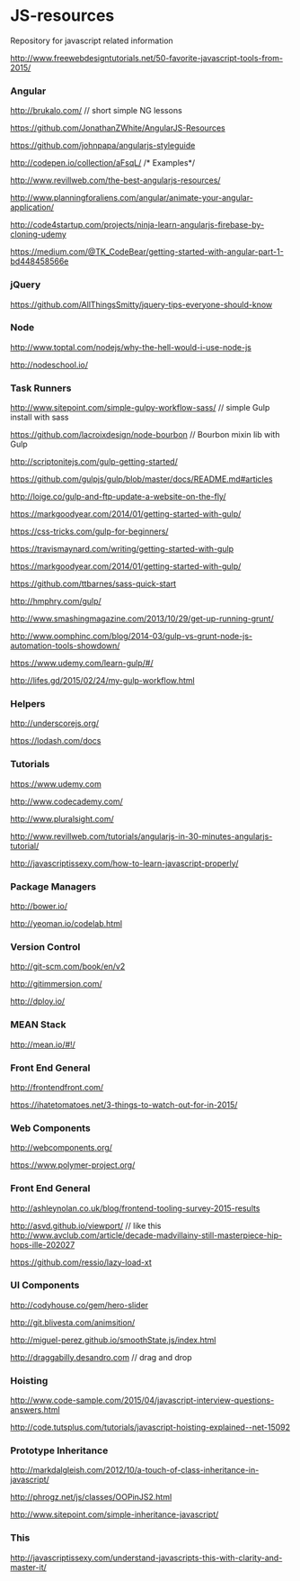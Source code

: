 JS-resources
============

Repository for javascript related information

http://www.freewebdesigntutorials.net/50-favorite-javascript-tools-from-2015/

<h3>Angular</h3>

http://brukalo.com/  // short simple NG lessons

https://github.com/JonathanZWhite/AngularJS-Resources

https://github.com/johnpapa/angularjs-styleguide

http://codepen.io/collection/aFsqL/  /* Examples*/

http://www.revillweb.com/the-best-angularjs-resources/

http://www.planningforaliens.com/angular/animate-your-angular-application/

http://code4startup.com/projects/ninja-learn-angularjs-firebase-by-cloning-udemy

https://medium.com/@TK_CodeBear/getting-started-with-angular-part-1-bd448458566e

<h3>jQuery</h3>

https://github.com/AllThingsSmitty/jquery-tips-everyone-should-know

<h3>Node</h3>

http://www.toptal.com/nodejs/why-the-hell-would-i-use-node-js

http://nodeschool.io/

<h3>Task Runners</h3>

http://www.sitepoint.com/simple-gulpy-workflow-sass/  // simple Gulp install with sass

https://github.com/lacroixdesign/node-bourbon  // Bourbon mixin lib with Gulp

http://scriptonitejs.com/gulp-getting-started/

https://github.com/gulpjs/gulp/blob/master/docs/README.md#articles

http://loige.co/gulp-and-ftp-update-a-website-on-the-fly/

https://markgoodyear.com/2014/01/getting-started-with-gulp/

https://css-tricks.com/gulp-for-beginners/

https://travismaynard.com/writing/getting-started-with-gulp

https://markgoodyear.com/2014/01/getting-started-with-gulp/

https://github.com/ttbarnes/sass-quick-start

http://hmphry.com/gulp/

http://www.smashingmagazine.com/2013/10/29/get-up-running-grunt/

http://www.oomphinc.com/blog/2014-03/gulp-vs-grunt-node-js-automation-tools-showdown/

https://www.udemy.com/learn-gulp/#/

http://lifes.gd/2015/02/24/my-gulp-workflow.html

<h3>Helpers</h3>

http://underscorejs.org/

https://lodash.com/docs

<h3>Tutorials</h3>

https://www.udemy.com

http://www.codecademy.com/

http://www.pluralsight.com/

http://www.revillweb.com/tutorials/angularjs-in-30-minutes-angularjs-tutorial/

http://javascriptissexy.com/how-to-learn-javascript-properly/

<h3>Package Managers</h3>

http://bower.io/

http://yeoman.io/codelab.html

<h3>Version Control</h3>

http://git-scm.com/book/en/v2

http://gitimmersion.com/

http://dploy.io/

<h3>MEAN Stack</h3>

http://mean.io/#!/

<h3>Front End General</h3>

http://frontendfront.com/

https://ihatetomatoes.net/3-things-to-watch-out-for-in-2015/

<h3>Web Components</h3>

http://webcomponents.org/

https://www.polymer-project.org/

<h3>Front End General</h3>

http://ashleynolan.co.uk/blog/frontend-tooling-survey-2015-results

http://asvd.github.io/viewport/  // like this http://www.avclub.com/article/decade-madvillainy-still-masterpiece-hip-hops-ille-202027

https://github.com/ressio/lazy-load-xt

<h3>UI Components</h3>

http://codyhouse.co/gem/hero-slider

http://git.blivesta.com/animsition/

http://miguel-perez.github.io/smoothState.js/index.html

http://draggabilly.desandro.com  // drag and drop

<h3>Hoisting</h3>

http://www.code-sample.com/2015/04/javascript-interview-questions-answers.html

http://code.tutsplus.com/tutorials/javascript-hoisting-explained--net-15092

<h3>Prototype Inheritance</h3>

http://markdalgleish.com/2012/10/a-touch-of-class-inheritance-in-javascript/

http://phrogz.net/js/classes/OOPinJS2.html

http://www.sitepoint.com/simple-inheritance-javascript/

<h3>This</h3>

http://javascriptissexy.com/understand-javascripts-this-with-clarity-and-master-it/


